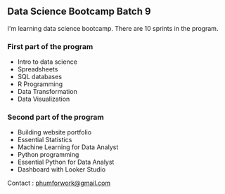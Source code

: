 ## Data Science Bootcamp Batch 9

I'm learning data science bootcamp. There are 10 sprints in the program.

### First part of the program

- Intro to data science
- Spreadsheets
- SQL databases
- R Programming
- Data Transformation
- Data Visualization

### Second part of the program

- Building website portfolio
- Essential Statistics
- Machine Learning for Data Analyst
- Python programming
- Essential Python for Data Analyst
- Dashboard with Looker Studio

Contact : phumforwork@gmail.com
